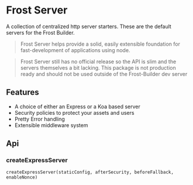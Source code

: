 # Frost Server

A collection of centralized http server starters. These are the default servers for the Frost Builder.

> Frost Server helps provide a solid, easily extensible foundation for fast-development of applications using node.

> Frost Server still has no official release so the API is slim and the servers themselves a bit lacking. This package is not production ready and should not be used outside of the Frost-Builder dev server

## Features

- A choice of either an Express or a Koa based server
- Security policies to protect your assets and users
- Pretty Error handling
- Extensible middleware system


## Api

### createExpressServer

```
createExpressServer(staticConfig, afterSecurity, beforeFallback, enableNonce)
```
